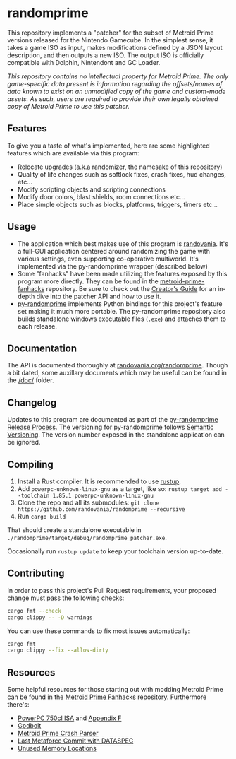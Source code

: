 # randomprime

This repository implements a "patcher" for the subset of Metroid Prime versions released for the Nintendo Gamecube. In the simplest sense, it takes a game ISO as input, makes modifications defined by a JSON layout description, and then outputs a new ISO. The output ISO is officially compatible with Dolphin, Nintendont and GC Loader.

*This repository contains no intellectual property for Metroid Prime. The only game-specific data present is information regarding the offsets/names of data known to exist on an unmodified copy of the game and custom-made assets. As such, users are required to provide their own legally obtained copy of Metroid Prime to use this patcher.*

## Features

To give you a taste of what's implemented, here are some highlighted features which are available via this program:

- Relocate upgrades (a.k.a randomizer, the namesake of this repository)
- Quality of life changes such as softlock fixes, crash fixes, hud changes, etc...
- Modify scripting objects and scripting connections
- Modify door colors, blast shields, room connections etc...
- Place simple objects such as blocks, platforms, triggers, timers etc...

## Usage

- The application which best makes use of this program is [randovania](https://github.com/randovania/randovania). It's a full-GUI application centered around randomizing the game with various settings, even supporting co-operative multiworld. It's implemented via the py-randomprime wrapper (described below)
- Some "fanhacks" have been made utilizing the features exposed by this program more directly. They can be found in the [metroid-prime-fanhacks](https://github.com/toasterparty/metroid-prime-fanhacks) repository. Be sure to check out the [Creator's Guide](https://github.com/toasterparty/metroid-prime-fanhacks/blob/main/doc/readme.md) for an in-depth dive into the patcher API and how to use it.
- [py-randomprime](https://github.com/randovania/py-randomprime) implements Python bindings for this project's feature set making it much more portable. The py-randomprime repository also builds standalone windows executable files (`.exe`) and attaches them to each release.

## Documentation

The API is documented thoroughly at [randovania.org/randomprime](https://randovania.org/randomprime). Though a bit dated, some auxillary documents which may be useful can be found in the [/doc/](./doc/) folder.

## Changelog

Updates to this program are documented as part of the [py-randomprime Release Process](https://github.com/randovania/py-randomprime/releases). The versioning for py-randomprime follows [Semantic Versioning](https://semver.org/). The version number exposed in the standalone application can be ignored.

## Compiling

1. Install a Rust compiler. It is recommended to use [rustup](https://www.rust-lang.org/tools/install).
2. Add `powerpc-unknown-linux-gnu` as a target, like so: `rustup target add --toolchain 1.85.1 powerpc-unknown-linux-gnu`
3. Clone the repo and all its submodules: `git clone https://github.com/randovania/randomprime --recursive`
4. Run `cargo build`

That should create a standalone executable in `./randomprime/target/debug/randomprime_patcher.exe`.

Occasionally run `rustup update` to keep your toolchain version up-to-date.

## Contributing

In order to pass this project's Pull Request requirements, your proposed change must pass the following checks:

```sh
cargo fmt --check
cargo clippy -- -D warnings
```

You can use these commands to fix most issues automatically:

```sh
cargo fmt
cargo clippy --fix --allow-dirty
```

## Resources

Some helpful resources for those starting out with modding Metroid Prime can be found in the [Metroid Prime Fanhacks](https://github.com/toasterparty/metroid-prime-fanhacks/tree/main/doc#resources) repository. Furthermore there's:

- [PowerPC 750cl ISA](https://fail0verflow.com/media/files/ppc_750cl.pdf) and [Appendix F](https://www.nxp.com/docs/en/user-guide/MPCFPE_AD_R1.pdf)
- [Godbolt](https://godbolt.org/)
- [Metroid Prime Crash Parser](https://metroidprimemodding.github.io/prime-crash-parser/crash.html)
- [Last Metaforce Commit with DATASPEC](https://github.com/AxioDL/metaforce/tree/1655d229cfdfbd5f792a7c3e84adc862653f70a7)
- [Unused Memory Locations](https://github.com/MetroidPrimeModding/prime-practice-native/blob/main/unused_memory.txt)
